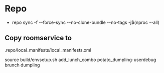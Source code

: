# Repo



- repo sync  -f --force-sync --no-clone-bundle --no-tags -j$(nproc --all)

## Copy roomservice to
.repo/local_manifests/local_manifests.xml

source build/envsetup.sh
add_lunch_combo potato_dumpling-userdebug
brunch dumpling
